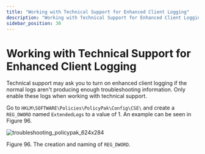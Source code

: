 ```yaml
---
title: "Working with Technical Support for Enhanced Client Logging"
description: "Working with Technical Support for Enhanced Client Logging"
sidebar_position: 30
---
```


# Working with Technical Support for Enhanced Client Logging

Technical support may ask you to turn on enhanced client logging if the normal logs aren't producing
enough troubleshooting information. Only enable these logs when working with technical support.

Go to `HKLM\SOFTWARE\Policies\PolicyPak\Config\CSE\` and create a` REG_DWORD` named `ExtendedLogs`
to a value of 1. An example can be seen in Figure 96.

![troubleshooting_policypak_624x284](/images/endpointpolicymanager/troubleshooting/applicationsettings/support/troubleshooting_endpointpolicymanager_624x284.webp)

Figure 96. The creation and naming of `REG_DWORD`.
